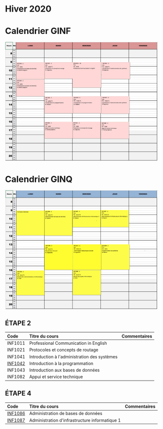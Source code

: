 # Hiver 2020

# Calendrier GINF
![image](GINF.png)


# Calendrier GINQ
![image](GINQ.png)


## ÉTAPE 2

|     Code	                                                     | Titre du cours                              | Commentaires|
|:---------------------------------------------------------------|:--------------------------------------------|:------------|
| INF1011                                                        | Professional Communication in English       |             |
| INF1021                                                        | Protocoles et concepts de routage           |             |
| INF1041                                                        | Introduction à l'administration des systèmes|             |
| [INF1042](https://github.com/CollegeBoreal/INF1042-202-20H-02) | Introduction à la programmation             |             |
| INF1043                                                        | Introduction aux bases de données           |             |
| INF1082                                                        | Appui et service technique                  |             |

## ÉTAPE 4

|     Code	                                                     | Titre du cours                               |Commentaires|
|:---------------------------------------------------------------|:----------------------------------------------|:----------|
| [INF1086](https://github.com/CollegeBoreal/INF1086-202-20H-02) | Administration de bases de données            |           |
| [INF1087](https://github.com/CollegeBoreal/INF1087-202-20H-02) | Administration d'infrastructure informatique 1|           |



